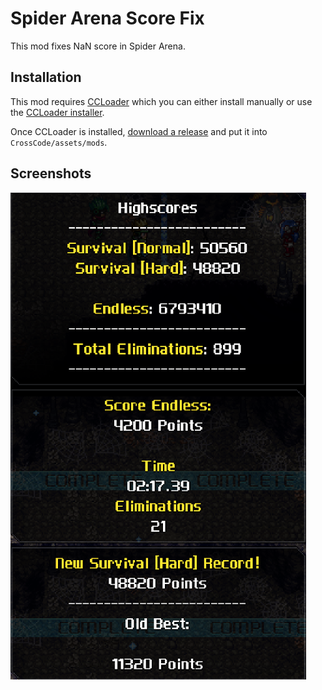 # Spider Arena Score Fix
This mod fixes NaN score in Spider Arena.

## Installation
This mod requires [CCLoader](https://github.com/CCDirectLink/CCLoader) which you can either install manually or use the [CCLoader installer](https://github.com/CCDirectLink/ccloader-installer).

Once CCLoader is installed, [download a release](https://github.com/Paradragon/cc-spider-arena-fix/releases) and put it into `CrossCode/assets/mods`.

## Screenshots
![screenshot](./screenshot.png)
